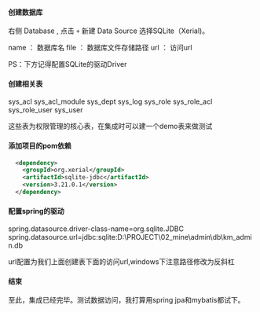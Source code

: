 
#### 创建数据库

  右侧 Database , 点击 `+` 新建 Data Source 选择SQLite（Xerial)。
  
  name ： 数据库名
  file ： 数据库文件存储路径
  url  ： 访问url
  
  PS：下方记得配置SQLite的驱动Driver
  
#### 创建相关表
  
  sys_acl
  sys_acl_module
  sys_dept
  sys_log
  sys_role
  sys_role_acl
  sys_role_user
  sys_user

 这些表为权限管理的核心表，在集成时可以建一个demo表来做测试
 
#### 添加项目的pom依赖

```xml
  <dependency>
    <groupId>org.xerial</groupId>
    <artifactId>sqlite-jdbc</artifactId>
    <version>3.21.0.1</version>
  </dependency>
```

#### 配置spring的驱动

  spring.datasource.driver-class-name=org.sqlite.JDBC
  spring.datasource.url=jdbc:sqlite:D:\PROJECT\02_mine\admin\db\km_admin.db
  		
  
  url配置为我们上面创建表下面的访问url,windows下注意路径修改为反斜杠

#### 结束

  至此，集成已经完毕。测试数据访问，我打算用spring jpa和mybatis都试下。  


  
  